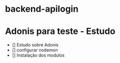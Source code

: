 # backend-apilogin

# Adonis para teste - Estudo

- [] Estudo sobre Adonis
- [] configurar nodemon
- [] Instalação dos modulos
